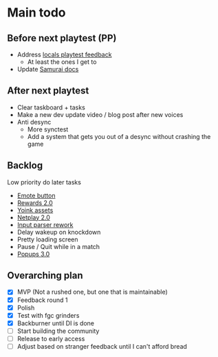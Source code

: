 # Main todo

## Before next playtest (PP)

- Address [locals playtest feedback](/docs/feedback/playtests/first_locals_feedback_round.md)
  - At least the ones I get to
- Update [Samurai docs](/docs/gameplay_spec/characters/samurai.md)

## After next playtest

- Clear taskboard + tasks
- Make a new dev update video / blog post after new voices
- Anti desync
  - More synctest
  - Add a system that gets you out of a desync without crashing the game

## Backlog

Low priority do later tasks

- [Emote button](/docs/tasks/backlog/emote_button.md)
- [Rewards 2.0](/docs/tasks/backlog/rewards_2.0.md)
- [Yoink assets](/docs/tasks/backlog/yoink_assets.md)
- [Netplay 2.0](/docs/tasks/backlog/netplay_2.0.md)
- [Input parser rework](/docs/tasks/backlog/input_parser_rework.md)
- Delay wakeup on knockdown
- Pretty loading screen
- Pause / Quit while in a match
- [Popups 3.0](/docs/tasks/backlog/popups_3.0.md)

## Overarching plan

- [x] MVP (Not a rushed one, but one that is maintainable)
- [x] Feedback round 1
- [x] Polish
- [x] Test with fgc grinders
- [x] Backburner until DI is done
- [ ] Start building the community
- [ ] Release to early access
- [ ] Adjust based on stranger feedback until I can't afford bread
